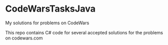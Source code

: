 # CodeWarsTasksJava

My solutions for problems on CodeWars

This repo contains C# code for several accepted solutions for the problems on codewars.com
